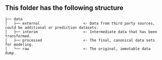 ## This folder has the following structure

    ├── data
    │   ├── external       				<- Data from third party sources, could be additional or prediction datasets.
    │   ├── interim        				<- Intermediate data that has been transformed.
    │   ├── processed      				<- The final, canonical data sets for modeling.
    │   └── raw            				<- The original, immutable data dump.
   